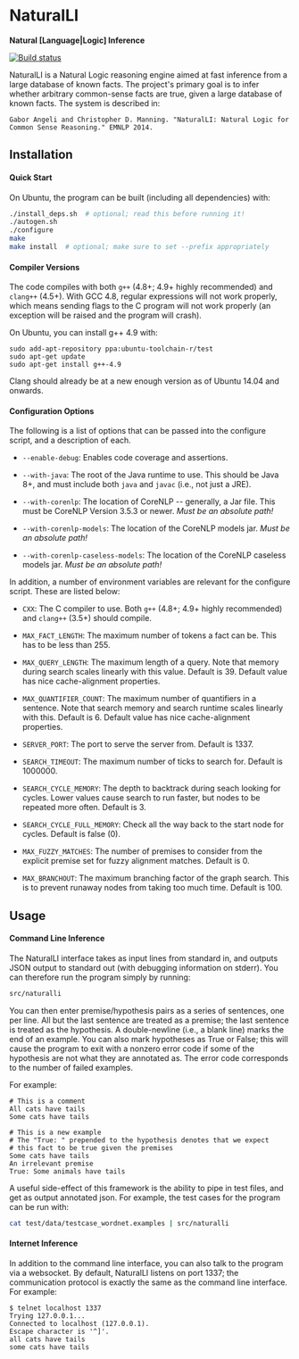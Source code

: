 NaturalLI
===========
**Natural [Language|Logic] Inference**

[![Build status](http://goobs.org/TeamCity/app/rest/builds/buildType:NaturalLI_CTests/statusIcon "Build status")](http://goobs.org/TeamCity/viewType.html?buildTypeId=NaturalLI_CTests&guest=1)

NaturalLI is a Natural Logic reasoning engine aimed at fast inference
from a large database of known facts.
The project's primary goal is to infer whether arbitrary common-sense
facts are true, given a large database of known facts.
The system is described in:

    Gabor Angeli and Christopher D. Manning. "NaturalLI: Natural Logic for Common Sense Reasoning." EMNLP 2014.



Installation
------------

#### Quick Start
On Ubuntu, the program can be built (including all dependencies) with:

```bash
./install_deps.sh  # optional; read this before running it!
./autogen.sh
./configure
make
make install  # optional; make sure to set --prefix appropriately
```

#### Compiler Versions

The code compiles with both `g++` (4.8+; 4.9+ highly recommended) 
and `clang++` (4.5+).
With GCC 4.8, regular expressions will not work properly, which means
sending flags to the C program will not work properly (an exception will
be raised and the program will crash).

On Ubuntu, you can install g++ 4.9 with:

    sudo add-apt-repository ppa:ubuntu-toolchain-r/test
    sudo apt-get update
    sudo apt-get install g++-4.9

Clang should already be at a new enough version as of Ubuntu 14.04 and onwards.

#### Configuration Options

The following is a list of options that can be passed into the configure script,
and a description of each.

  - `--enable-debug`: Enables code coverage and assertions.
  
  - `--with-java`: The root of the Java runtime to use. This should be Java 8+,
     and must include both `java` and `javac` (i.e., not just a JRE).
  
  - `--with-corenlp`: The location of CoreNLP -- generally, a Jar file.
                      This must be CoreNLP Version 3.5.3 or newer.
                      *Must be an absolute path!*

  - `--with-corenlp-models`: The location of the CoreNLP models jar.
                             *Must be an absolute path!*

  - `--with-corenlp-caseless-models`: The location of the CoreNLP caseless 
                                       models jar.
                                       *Must be an absolute path!*


In addition, a number of environment variables are relevant for the configure
script.
These are listed below:

  - `CXX`: The C compiler to use. Both `g++` (4.8+; 4.9+ highly recommended) 
     and `clang++` (3.5+) should compile.

  - `MAX_FACT_LENGTH`: The maximum number of tokens a fact can be. This has to be
     less than 255.

  - `MAX_QUERY_LENGTH`: The maximum length of a query. Note that memory during
     search scales linearly with this value. Default is 39.
     Default value has nice cache-alignment properties.
  
  - `MAX_QUANTIFIER_COUNT`: The maximum number of quantifiers in a sentence.
     Note that search memory and search runtime scales linearly with this.
     Default is 6. Default value has nice cache-alignment properties.
  
  - `SERVER_PORT`: The port to serve the server from. Default is 1337.
  
  - `SEARCH_TIMEOUT`: The maximum number of ticks to search for.
     Default is 1000000.
  
  - `SEARCH_CYCLE_MEMORY`: The depth to backtrack during seach looking for cycles.
     Lower values cause search to run faster, but nodes to be repeated more often.
     Default is 3.

  - `SEARCH_CYCLE_FULL_MEMORY`: Check all the way back to the start node for cycles.
    Default is false (0).
  
  - `MAX_FUZZY_MATCHES`: The number of premises to consider from the explicit premise
     set for fuzzy alignment matches. Default is 0.

  - `MAX_BRANCHOUT`: The maximum branching factor of the graph search. This is to
     prevent runaway nodes from taking too much time. Default is 100.



Usage
-----

#### Command Line Inference
The NaturalLI interface takes as input lines from standard in, and outputs
JSON output to standard out (with debugging information on stderr).
You can therefore run the program simply by running:

```bash
src/naturalli
```

You can then enter premise/hypothesis pairs as a series of sentences,
one per line. All but the last sentence are treated as a premise; the last
sentence is treated as the hypothesis.
A double-newline (i.e., a blank line) marks the end of an example.
You can also mark hypotheses as True or False; this will cause the program
to exit with a nonzero error code if some of the hypothesis are not
what they are annotated as.
The error code corresponds to the number of failed examples.

For example:

```
# This is a comment
All cats have tails
Some cats have tails

# This is a new example
# The "True: " prepended to the hypothesis denotes that we expect
# this fact to be true given the premises
Some cats have tails
An irrelevant premise
True: Some animals have tails

```

A useful side-effect of this framework is the ability to pipe in test files,
and get as output annotated json.
For example, the test cases for the program can be run with:

```bash
cat test/data/testcase_wordnet.examples | src/naturalli
```


#### Internet Inference
In addition to the command line interface, you can also talk to the program
via a websocket.
By default, NaturalLI listens on port 1337; the communication protocol
is exactly the same as the command line interface.
For example:

```
$ telnet localhost 1337
Trying 127.0.0.1...
Connected to localhost (127.0.0.1).
Escape character is '^]'.
all cats have tails
some cats have tails

```
